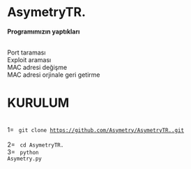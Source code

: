 # AsymetryTR.

<b>Programımızın yaptıkları</b>

<br>Port taraması 
<br>Exploit araması 
<br>MAC adresi değişme
<br>MAC adresi orjinale geri getirme

# KURULUM

<br>1= <code> git clone https://github.com/Asymetry/AsymetryTR..git </code>
<br>2= <code> cd AsymetryTR. </code>
<br>3= <code> python Asymetry.py </code>
